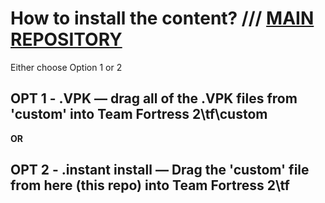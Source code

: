 # How to install the content? /// [MAIN REPOSITORY](https://github.com/CombineSlayer24/MyBWRRServer)
Either choose Option 1 or 2

## OPT 1 - .VPK — drag all of the .VPK files from 'custom' into Team Fortress 2\tf\custom

**OR**

## OPT 2 - .instant install — Drag the 'custom' file from here (this repo) into Team Fortress 2\tf

